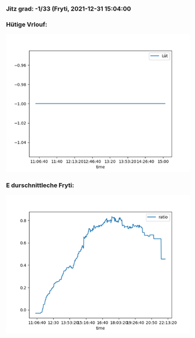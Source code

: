 ### Jitz grad: -1/33 (Fryti, 2021-12-31 15:04:00

### Hütige Vrlouf:
![Graph](Today.png)

### E durschnittleche Fryti:
![Graph](Fryti.png)